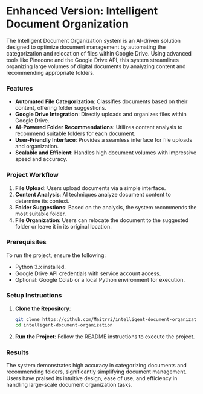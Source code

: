 # Enhanced Version: Intelligent Document Organization 

The Intelligent Document Organization system is an AI-driven solution designed to optimize document management by automating the categorization and relocation of files within Google Drive. Using advanced tools like Pinecone and the Google Drive API, this system streamlines organizing large volumes of digital documents by analyzing content and recommending appropriate folders.  

### **Features**  
- **Automated File Categorization**: Classifies documents based on their content, offering folder suggestions.  
- **Google Drive Integration**: Directly uploads and organizes files within Google Drive.  
- **AI-Powered Folder Recommendations**: Utilizes content analysis to recommend suitable folders for each document.  
- **User-Friendly Interface**: Provides a seamless interface for file uploads and organization.  
- **Scalable and Efficient**: Handles high document volumes with impressive speed and accuracy.  

### **Project Workflow**  
1. **File Upload**: Users upload documents via a simple interface.  
2. **Content Analysis**: AI techniques analyze document content to determine its context.  
3. **Folder Suggestions**: Based on the analysis, the system recommends the most suitable folder.  
4. **File Organization**: Users can relocate the document to the suggested folder or leave it in its original location.  

### **Prerequisites**  
To run the project, ensure the following:  
- Python 3.x installed.  
- Google Drive API credentials with service account access.  
- Optional: Google Colab or a local Python environment for execution.  

### **Setup Instructions**  
1. **Clone the Repository**:  
   ```bash  
   git clone https://github.com/Maitrri/intelligent-document-organization.git  
   cd intelligent-document-organization  
   ```  
2. **Run the Project**: Follow the README instructions to execute the project.  

### **Results**  
The system demonstrates high accuracy in categorizing documents and recommending folders, significantly simplifying document management. Users have praised its intuitive design, ease of use, and efficiency in handling large-scale document organization tasks.
